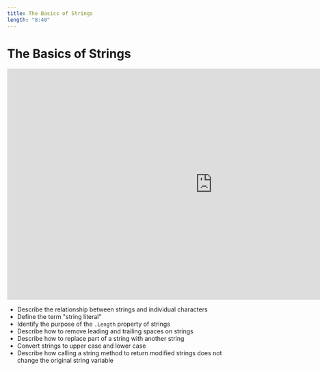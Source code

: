 ```yaml
---
title: The Basics of Strings
length: "8:40"
---
```

# The Basics of Strings

<iframe src="https://channel9.msdn.com/Series/CSharp-101/CSharp-The-Basics-of-Strings/player?format=html5" width="960" height="540" allowFullScreen frameBorder="0" title="C#: The Basics of Strings [3 of 19] - Microsoft Channel 9 Video"></iframe>

- Describe the relationship between strings and individual characters
- Define the term "string literal"
- Identify the purpose of the `.Length` property of strings
- Describe how to remove leading and trailing spaces on strings
- Describe how to replace part of a string with another string
- Convert strings to upper case and lower case
- Describe how calling a string method to return modified strings does not change the original string variable
